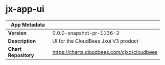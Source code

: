 # jx-app-ui

|App Metadata||
|---|---|
| **Version** | 0.0.0-snapshot-pr-1136-2 |
| **Description** | UI for the CloudBees Jxui V3 product |
| **Chart Repository** | https://charts.cloudbees.com/cjxd/cloudbees |
